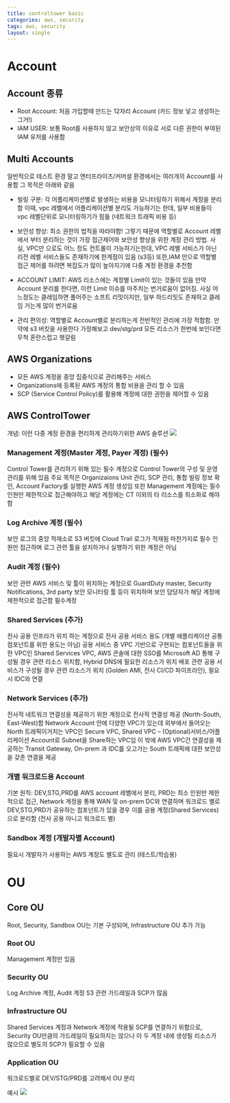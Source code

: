 ```yaml
---
title: controltower basic
categories: aws, security
tags: aws, security
layout: single
---
```


# Account 

## Account 종류
- Root Account: 처음 가입할때 만드는 12자리 Account (카드 정보 넣고 생성하는 그거!)
- IAM USER: 보통 Root를 사용하지 않고 보안상의 이유로 서로 다른 권한이 부여된 IAM 유저를 사용함

## Multi Accounts

일반적으로 테스트 환경 말고 엔터프라이즈/커머셜 환경에서는 여러개의 Account를 사용함 그 목적은 아래와 같음

- 빌링 구분: 각 어플리케이션별로 발생하는 비용을 모니터링하기 위해서 계정을 분리함 이때, vpc 레벨에서 어플리케이션별 분리도 가능하기는 한데, 일부 비용들이 vpc 레벨단위로 모니터링하기가 힘듦 (네트워크 트래픽 비용 등)

- 보안성 향상: 최소 권한의 법칙을 따라야함! 그렇기 때문에 역할별로 Account 레벨에서 부터 분리하는 것이 가장 접근제어와 보안성 향상을 위한 계정 관리 방법. 사실, VPC만 으로도  어느 정도 컨트롤이 가능하기는한대, VPC 레벨 서비스가 아닌 리전 레벨 서비스들도 존재하기에 한계점이 있음 (s3등)
또한,IAM 만으로 역할별 접근 제어를 하려면 복잡도가 많이 높아지기에 다중 계정 환경을 추천함

- ACCOUNT LIMIT: AWS 리소스에는 계정별 Limit이 있는 것들이 있음 만약 Account 분리를 한다면, 이런 Limit 이슈를 마주치는 번거로움이 없어짐. 사실 어느정도는 클레임하면 풀어주는 소프트 리밋이지만, 일부 하드리밋도 존재하고 클레임 거는게 많이 번거로움

- 관리 편의성: 역할별로 Account별로 분리하는게 전반적인 관리에 가장 적합함. 만약에 s3 버킷을 사용한다 가정해보고 dev/stg/prd 모든 리소스가 한번에 보인다면 무척 혼란스럽고 헷갈림


## AWS Organizations

- 모든 AWS 계정을 중앙 집중식으로 관리해주는 서비스
- Organizations에 등록된 AWS 계정의 통합 비용을 관리 할 수 있음
- SCP (Service Control Policy)를 활용해 계정에 대한 권한을 제어할 수 있음

## AWS ControlTower 
개념: 이런 다중 계정 환경을 편리하게 관리하기위한 AWS 솔루션
![](https://velog.velcdn.com/images/yuran3391/post/18afcb7a-599f-4e5c-a8bf-115b81a419da/image.png)

### Management 계정(Master 계정, Payer 계정) (필수)
Control Tower를 관리하기 위해 있는 필수 계정으로 Control Tower의 구성 및 운영 관리를 위해 있음
주요 목적은 Organizaions Unit 관리, SCP 관리, 통합 빌링 정보 확인, Account Factory를 실행한 AWS 계정 생성임 또한 Management 계정에는 필수인원만 제한적으로 접근해야하고 해당 계정에는 CT 이외의 타 리소스를 최소화로 해야함

### Log Archive 계정 (필수)
보안 로그의 중앙 적재소로 S3 버킷에 Cloud Trail 로그가 적재됨 마찬가지로 필수 인원만 접근하며 로그 관련 툴을 설치하거나 실행하기 위한 계정은 아님

### Audit 계정 (필수)
보안 관련 AWS 서비스 및 툴이 위치하는 계정으로 GuardDuty master, Security Notifications, 3rd party 보안 모니터링 툴 등이 위치하며 보안 담당자가 해당 계정에 제한적으로 접근함 필수계정

### Shared Services (추가)
전사 공용 인프라가 위치 하는 계정으로 전사 공용 서비스 용도 (개별 애플리케이션 공통 컴포넌트를 위한 용도는 아님)
공용 서비스 중 VPC 기반으로 구현되는 컴포넌트들을 위한 VPC인 Shared Services VPC, AWS 콘솔에 대한 SSO를 Microsoft AD 통해 구성될 경우 관련 리소스 위치함, Hybrid DNS에 필요한 리소스가 위치
배포 관련 공용 서비스가 구성될 경우 관련 리소스가 위치 (Golden AMI, 전사 CI/CD 파이프라인), 필요시 IDC와 연결


### Network Services (추가)
전사적 네트워크 연결성을 제공하기 위한 계정으로 전사적 연결성 제공 (North-South, East-West)함
Network Account 안에 다양한 VPC가 있는데 외부에서 들어오는 North 트래픽이거치는 VPC인 Secure VPC, Shared VPC – (Optional)서비스/어플리케이션 Account로 Subnet을 Share하는 VPC임
이 밖에 AWS VPC간 연결성을 제공하는 Transit Gateway, On-prem 과 IDC를 오고가는 South 트래픽에 대한 보안성을 갖춘 연결을 제공

### 개별 워크로드용 Account

기본 원칙: DEV,STG,PRD를 AWS account 레벨에서 분리, PRD는 최소 인원만 제한적으로 접근, Network 계정을 통해 WAN 및 on-prem DC와 연결하며 워크로드 별로 DEV,STG,PRD가 공유하는 컴포넌트가 있을 경우 이를 공용 계정(Shared Services)으로 분리함 (전사 공용 아니고 워크로드 별)

### Sandbox 계정 (개발자별 Account)
필요시 개발자가 사용하는 AWS 계정도 별도로 관리 (테스트/학습용)

# OU

## Core OU
Root, Security, Sandbox OU는 기본 구성되며, Infrastructure OU 추가 가능

### Root OU
Management 계정만 있음

### Security OU
Log Archive 계정, Audit 계정 
S3 관련 가드레일과 SCP가 많음


### Infrastructure OU
Shared Services 계정과 Network 계정에 적용될 SCP를 연결하기 위함으로, Security OU만큼의 가드레일이 필요하지는 않으나 이 두 계정 내에 생성될 리소스가 많으므로 별도의 SCP가 필요할 수 있음

### Application OU
워크로드별로 DEV/STG/PRD를 고려해서 OU 분리

예시
![](https://velog.velcdn.com/images/yuran3391/post/311e99f6-99db-443e-9140-3181e8e92b12/image.png)
